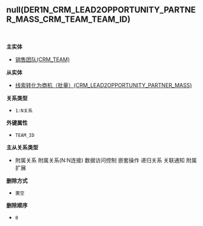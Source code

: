 ## null(DER1N_CRM_LEAD2OPPORTUNITY_PARTNER_MASS_CRM_TEAM_TEAM_ID) <!-- {docsify-ignore-all} -->



<br>
<p class="panel-title"><b>主实体</b></p>

* [销售团队(CRM_TEAM)](module/crm/crm_team)

<p class="panel-title"><b>从实体</b></p>

* [线索转化为商机（批量）(CRM_LEAD2OPPORTUNITY_PARTNER_MASS)](module/crm/crm_lead2opportunity_partner_mass)

<p class="panel-title"><b>关系类型</b></p>

* `1:N关系`

<p class="panel-title"><b>外键属性</b></p>

* `TEAM_ID`

<p class="panel-title"><b>主从关系类型</b></p>

* <i class="fa fa-square"/></i> 附属关系 <i class="fa fa-square"/></i> 附属关系(N:N连接) <i class="fa fa-square"/></i> 数据访问控制 <i class="fa fa-square"/></i> 嵌套操作 <i class="fa fa-square"/></i> 递归关系 <i class="fa fa-square"/></i> 关联通知 <i class="fa fa-square"/></i> 附属扩展

<p class="panel-title"><b>删除方式</b></p>

* `置空`

<p class="panel-title"><b>删除顺序</b></p>

* `0`
